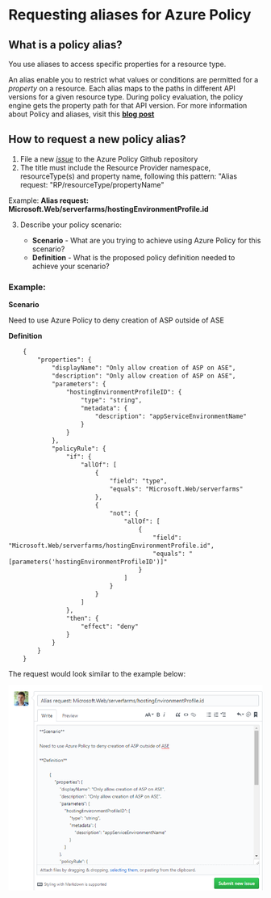 # Requesting aliases for Azure Policy

## What is a policy alias?

You use aliases to access specific properties for a resource type.

An alias enable you to restrict what values or conditions are permitted for a *property* on a resource. Each alias maps to the paths in different API versions for a given resource type. During policy evaluation, the policy engine gets the property path for that API version.
For more information about Policy and aliases, visit this [**blog post**](https://azure.microsoft.com/en-us/blog/more-resource-policy-aliases/)

## How to request a new policy alias?

1. File a new [*issue*](https://github.com/Azure/azure-policy/issues) to the Azure Policy Github repository
2. The title must include the Resource Provider namespace, resourceType(s) and property name, following this pattern: "Alias request: "RP/resourceType/propertyName"

Example: **Alias request: Microsoft.Web/serverfarms/hostingEnvironmentProfile.id**

3. Describe your policy scenario:

    - **Scenario** - What are you trying to achieve using Azure Policy for this scenario?
    - **Definition** - What is the proposed policy definition needed to achieve your scenario?

### Example:

**Scenario**

Need to use Azure Policy to deny creation of ASP outside of ASE
    
**Definition** 

        {
            "properties": {
                "displayName": "Only allow creation of ASP on ASE",
                "description": "Only allow creation of ASP on ASE",
                "parameters": {
                    "hostingEnvironmentProfileID": {
                        "type": "string",
                        "metadata": {
                            "description": "appServiceEnvironmentName"
                        }
                    }
                },
                "policyRule": {
                    "if": {
                        "allOf": [
                            {
                                "field": "type",
                                "equals": "Microsoft.Web/serverfarms"
                            },
                            {
                                "not": {
                                    "allOf": [
                                        {
                                            "field": "Microsoft.Web/serverfarms/hostingEnvironmentProfile.id",
                                            "equals": "[parameters('hostingEnvironmentProfileID')]"
                                        }
                                    ]
                                }
                            }
                        ]
                    },
                    "then": {
                        "effect": "deny"
                    }
                }
            }
        }

The request would look similar to the example below:

![alt text](./images/request-alias.png "Example of requesting an alias using GitHub")